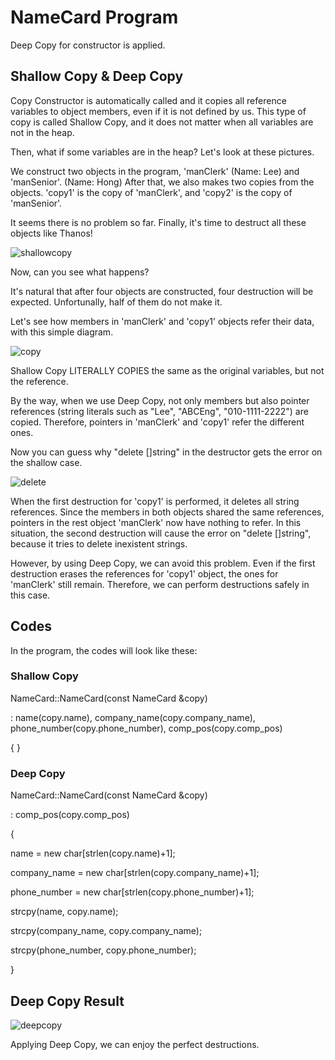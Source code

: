 # NameCard Program

Deep Copy for constructor is applied.

## Shallow Copy & Deep Copy

Copy Constructor is automatically called and it copies all reference variables to object members, even if it is not defined by us.
This type of copy is called Shallow Copy, and it does not matter when all variables are not in the heap.

Then, what if some variables are in the heap? Let's look at these pictures.


We construct two objects in the program, 'manClerk' (Name: Lee) and 'manSenior'. (Name: Hong)
After that, we also makes two copies from the objects. 'copy1' is the copy of 'manClerk', and 'copy2' is the copy of 'manSenior'.

It seems there is no problem so far. Finally, it's time to destruct all these objects like Thanos!

![shallowcopy](https://user-images.githubusercontent.com/48712088/138698767-d35fba2c-229d-4658-bbf4-f69be98debd0.png)

Now, can you see what happens?

It's natural that after four objects are constructed, four destruction will be expected.
Unfortunally, half of them do not make it.


Let's see how members in 'manClerk' and 'copy1' objects refer their data, with this simple diagram.

![copy](https://user-images.githubusercontent.com/48712088/138708034-f6dbeff4-7d53-40f3-bbe6-4beb860338ba.png)

Shallow Copy LITERALLY COPIES the same as the original variables, but not the reference.

By the way, when we use Deep Copy, not only members but also pointer references (string literals such as "Lee", "ABCEng", "010-1111-2222") are copied.
Therefore, pointers in 'manClerk' and 'copy1' refer the different ones.

Now you can guess why "delete []string" in the destructor gets the error on the shallow case.

![delete](https://user-images.githubusercontent.com/48712088/138710882-48fb3b7c-89c9-4532-869e-d1046fa0fd6f.png)

When the first destruction for 'copy1' is performed, it deletes all string references.
Since the members in both objects shared the same references, pointers in the rest object 'manClerk' now have nothing to refer.
In this situation, the second destruction will cause the error on "delete []string", because it tries to delete inexistent strings.

However, by using Deep Copy, we can avoid this problem.
Even if the first destruction erases the references for 'copy1' object, the ones for 'manClerk' still remain.
Therefore, we can perform destructions safely in this case.

## Codes
In the program, the codes will look like these:

### Shallow Copy
NameCard::NameCard(const NameCard &copy)

: name(copy.name), company_name(copy.company_name), phone_number(copy.phone_number), comp_pos(copy.comp_pos)

{ }

### Deep Copy
NameCard::NameCard(const NameCard &copy)

: comp_pos(copy.comp_pos)

{

  name = new char[strlen(copy.name)+1];
  
  company_name = new char[strlen(copy.company_name)+1];
  
  phone_number = new char[strlen(copy.phone_number)+1];

  strcpy(name, copy.name);
  
  strcpy(company_name, copy.company_name);
  
  strcpy(phone_number, copy.phone_number);

}

## Deep Copy Result

![deepcopy](https://user-images.githubusercontent.com/48712088/138722484-3a72e383-ea54-434f-9892-deff297c7215.png)

Applying Deep Copy, we can enjoy the perfect destructions.
